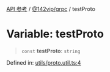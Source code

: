 [API 参考](../wiki/Home) / [@142vip/grpc](../wiki/@142vip.grpc) / testProto

# Variable: testProto

> `const` **testProto**: `string`

Defined in: [utils/proto.util.ts:4](https://github.com/142vip/core-x/blob/15d5bc9ef4bece78c0e60bdf074a2d245f625100/packages/grpc/src/utils/proto.util.ts#L4)
